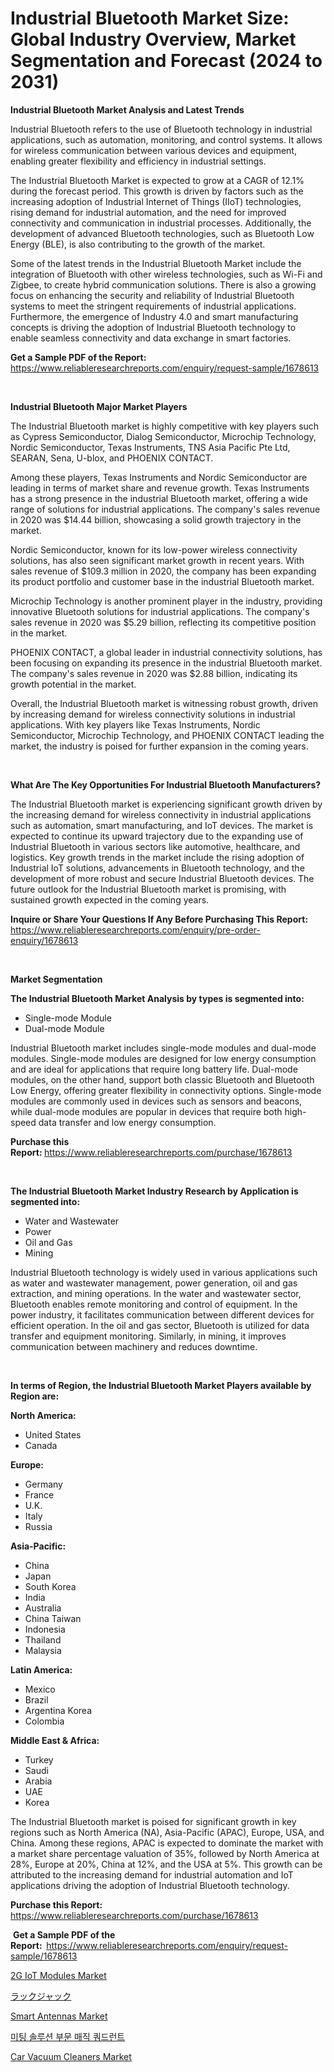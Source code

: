 <p><h1>Industrial Bluetooth Market Size: Global Industry Overview, Market Segmentation and Forecast (2024 to 2031)</h1></p><p><strong>Industrial Bluetooth Market Analysis and Latest Trends</strong></p>
<p><p>Industrial Bluetooth refers to the use of Bluetooth technology in industrial applications, such as automation, monitoring, and control systems. It allows for wireless communication between various devices and equipment, enabling greater flexibility and efficiency in industrial settings.</p><p>The Industrial Bluetooth Market is expected to grow at a CAGR of 12.1% during the forecast period. This growth is driven by factors such as the increasing adoption of Industrial Internet of Things (IIoT) technologies, rising demand for industrial automation, and the need for improved connectivity and communication in industrial processes. Additionally, the development of advanced Bluetooth technologies, such as Bluetooth Low Energy (BLE), is also contributing to the growth of the market.</p><p>Some of the latest trends in the Industrial Bluetooth Market include the integration of Bluetooth with other wireless technologies, such as Wi-Fi and Zigbee, to create hybrid communication solutions. There is also a growing focus on enhancing the security and reliability of Industrial Bluetooth systems to meet the stringent requirements of industrial applications. Furthermore, the emergence of Industry 4.0 and smart manufacturing concepts is driving the adoption of Industrial Bluetooth technology to enable seamless connectivity and data exchange in smart factories.</p></p>
<p><strong>Get a Sample PDF of the Report:&nbsp;</strong> <a href="https://www.reliableresearchreports.com/enquiry/request-sample/1678613">https://www.reliableresearchreports.com/enquiry/request-sample/1678613</a></p>
<p>&nbsp;</p>
<p><strong>Industrial Bluetooth Major Market Players</strong></p>
<p><p>The Industrial Bluetooth market is highly competitive with key players such as Cypress Semiconductor, Dialog Semiconductor, Microchip Technology, Nordic Semiconductor, Texas Instruments, TNS Asia Pacific Pte Ltd, SEARAN, Sena, U-blox, and PHOENIX CONTACT. </p><p>Among these players, Texas Instruments and Nordic Semiconductor are leading in terms of market share and revenue growth. Texas Instruments has a strong presence in the industrial Bluetooth market, offering a wide range of solutions for industrial applications. The company's sales revenue in 2020 was $14.44 billion, showcasing a solid growth trajectory in the market.</p><p>Nordic Semiconductor, known for its low-power wireless connectivity solutions, has also seen significant market growth in recent years. With sales revenue of $109.3 million in 2020, the company has been expanding its product portfolio and customer base in the industrial Bluetooth market.</p><p>Microchip Technology is another prominent player in the industry, providing innovative Bluetooth solutions for industrial applications. The company's sales revenue in 2020 was $5.29 billion, reflecting its competitive position in the market.</p><p>PHOENIX CONTACT, a global leader in industrial connectivity solutions, has been focusing on expanding its presence in the industrial Bluetooth market. The company's sales revenue in 2020 was $2.88 billion, indicating its growth potential in the market.</p><p>Overall, the Industrial Bluetooth market is witnessing robust growth, driven by increasing demand for wireless connectivity solutions in industrial applications. With key players like Texas Instruments, Nordic Semiconductor, Microchip Technology, and PHOENIX CONTACT leading the market, the industry is poised for further expansion in the coming years.</p></p>
<p>&nbsp;</p>
<p><strong>What Are The Key Opportunities For Industrial Bluetooth Manufacturers?</strong></p>
<p><p>The Industrial Bluetooth market is experiencing significant growth driven by the increasing demand for wireless connectivity in industrial applications such as automation, smart manufacturing, and IoT devices. The market is expected to continue its upward trajectory due to the expanding use of Industrial Bluetooth in various sectors like automotive, healthcare, and logistics. Key growth trends in the market include the rising adoption of Industrial IoT solutions, advancements in Bluetooth technology, and the development of more robust and secure Industrial Bluetooth devices. The future outlook for the Industrial Bluetooth market is promising, with sustained growth expected in the coming years.</p></p>
<p><strong>Inquire or Share Your Questions If Any Before Purchasing This Report:</strong> <a href="https://www.reliableresearchreports.com/enquiry/pre-order-enquiry/1678613">https://www.reliableresearchreports.com/enquiry/pre-order-enquiry/1678613</a></p>
<p>&nbsp;</p>
<p><strong>Market Segmentation</strong></p>
<p><strong>The Industrial Bluetooth Market Analysis by types is segmented into:</strong></p>
<p><ul><li>Single-mode Module</li><li>Dual-mode Module</li></ul></p>
<p><p>Industrial Bluetooth market includes single-mode modules and dual-mode modules. Single-mode modules are designed for low energy consumption and are ideal for applications that require long battery life. Dual-mode modules, on the other hand, support both classic Bluetooth and Bluetooth Low Energy, offering greater flexibility in connectivity options. Single-mode modules are commonly used in devices such as sensors and beacons, while dual-mode modules are popular in devices that require both high-speed data transfer and low energy consumption.</p></p>
<p><strong>Purchase this Report:&nbsp;</strong><a href="https://www.reliableresearchreports.com/purchase/1678613">https://www.reliableresearchreports.com/purchase/1678613</a></p>
<p>&nbsp;</p>
<p><strong>The Industrial Bluetooth Market Industry Research by Application is segmented into:</strong></p>
<p><ul><li>Water and Wastewater</li><li>Power</li><li>Oil and Gas</li><li>Mining</li></ul></p>
<p><p>Industrial Bluetooth technology is widely used in various applications such as water and wastewater management, power generation, oil and gas extraction, and mining operations. In the water and wastewater sector, Bluetooth enables remote monitoring and control of equipment. In the power industry, it facilitates communication between different devices for efficient operation. In the oil and gas sector, Bluetooth is utilized for data transfer and equipment monitoring. Similarly, in mining, it improves communication between machinery and reduces downtime.</p></p>
<p>&nbsp;</p>
<p><strong>In terms of Region, the Industrial Bluetooth Market Players available by Region are:</strong></p>
<p>
    <p> <strong> North America: </strong>
        <ul>
            <li>United States</li>
            <li>Canada</li>
        </ul>
        </p> 
    <p> <strong> Europe: </strong>
        <ul>
            <li>Germany</li>
            <li>France</li>
            <li>U.K.</li>
            <li>Italy</li>
            <li>Russia</li>
        </ul>
        </p> 
    <p> <strong> Asia-Pacific: </strong>
        <ul>
            <li>China</li>
            <li>Japan</li>
            <li>South Korea</li>
            <li>India</li>
            <li>Australia</li>
            <li>China Taiwan</li>
            <li>Indonesia</li>
            <li>Thailand</li>
            <li>Malaysia</li>
        </ul>
        </p> 
    <p> <strong> Latin America: </strong>
        <ul>
            <li>Mexico</li>
            <li>Brazil</li>
            <li>Argentina Korea</li>
            <li>Colombia</li>
        </ul>
        </p> 
    <p> <strong> Middle East & Africa: </strong>
        <ul>
            <li>Turkey</li>
            <li>Saudi</li>
            <li>Arabia</li>
            <li>UAE</li>
            <li>Korea</li>
        </ul>
    </p>
    </p>
<p><p>The Industrial Bluetooth market is poised for significant growth in key regions such as North America (NA), Asia-Pacific (APAC), Europe, USA, and China. Among these regions, APAC is expected to dominate the market with a market share percentage valuation of 35%, followed by North America at 28%, Europe at 20%, China at 12%, and the USA at 5%. This growth can be attributed to the increasing demand for industrial automation and IoT applications driving the adoption of Industrial Bluetooth technology.</p></p>
<p><strong>Purchase this Report: </strong><a href="https://www.reliableresearchreports.com/purchase/1678613">https://www.reliableresearchreports.com/purchase/1678613</a></p>
<p>&nbsp;<strong>Get a Sample PDF of the Report:&nbsp;&nbsp;</strong><a href="https://www.reliableresearchreports.com/enquiry/request-sample/1678613">https://www.reliableresearchreports.com/enquiry/request-sample/1678613</a></p>
<p><strong></strong></p>
<p><p><a href="https://github.com/Hazelklievgspy6vdcsmu106w/Market-Research-Report-List-1/blob/main/2g-iot-modules-market.md">2G IoT Modules Market</a></p><p><a href="https://github.com/lrlmopnhwd79300/Market-Research-Report-List-1/blob/main/637957912051.md">ラックジャック</a></p><p><a href="https://github.com/lubmix/Market-Research-Report-List-2/blob/main/smart-antennas-market.md">Smart Antennas Market</a></p><p><a href="https://github.com/vsckjg50460/Market-Research-Report-List-1/blob/main/131793611288.md">미팅 솔루션 부문 매직 쿼드런트</a></p><p><a href="https://issuu.com/reportprime-2/docs/car-vacuum-cleaners-market-size-2030.pptx">Car Vacuum Cleaners Market</a></p></p>